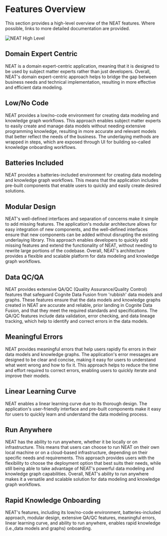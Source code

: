 # Features Overview

This section provides a high-level overview of the NEAT features. Where possible, links to more detailed documentation are provided.

![NEAT High Level](./artifacts/figs/features.png)

## Domain Expert Centric

NEAT is a domain expert-centric application, meaning that it is designed to be used by subject matter experts rather than just developers. Overall, NEAT's domain expert-centric approach helps to bridge the gap between business needs and technical implementation, resulting in more effective and efficient data modeling.

## Low/No Code

NEAT provides a low/no-code environment for creating data modeling and knowledge graph workflows. This approach enables subject matter experts to easily create and manage data models without needing extensive programming knowledge, resulting in more accurate and relevant models that better reflect the needs of the business. The underlaying methods are wrapped in steps, which are exposed through UI for building so-called knowledge onboarding workflows.

## Batteries Included

NEAT provides a batteries-included environment for creating data modeling and knowledge graph workflows. This means that the application includes pre-built components that enable users to quickly and easily create desired solutions.

## Modular Design

NEAT's well-defined interfaces and separation of concerns make it simple to add missing features. The application's modular architecture allows for easy integration of new components, and the well-defined interfaces ensure that new components can be added without disrupting the existing underlaying library. This approach enables developers to quickly add missing features and extend the functionality of NEAT, without needing to rewrite large portions of the codebase. Overall, NEAT's architecture provides a flexible and scalable platform for data modeling and knowledge graph workflows.

## Data QC/QA

NEAT provides extensive QA/QC (Quality Assurance/Quality Control) features that safeguard Cognite Data Fusion from 'rubbish' data models and graphs. These features ensure that the data models and knowledge graphs created in NEAT are accurate and reliable, prior landing in Cognite Data Fusion, and that they meet the required standards and specifications. The QA/QC features include data validation, error checking, and data lineage tracking, which help to identify and correct errors in the data models.

## Meaningful Errors

NEAT provides meaningful errors that help users rapidly fix errors in their data models and knowledge graphs. The application's error messages are designed to be clear and concise, making it easy for users to understand what went wrong and how to fix it. This approach helps to reduce the time and effort required to correct errors, enabling users to quickly iterate and improve their models.

## Linear Learning Curve

NEAT enables a linear learning curve due to its thorough design. The application's user-friendly interface and pre-built components make it easy for users to quickly learn and understand the data modeling process.

## Run Anywhere

NEAT has the ability to run anywhere, whether it be locally or on infrastructure. This means that users can choose to run NEAT on their own local machine or on a cloud-based infrastructure, depending on their specific needs and requirements. This approach provides users with the flexibility to choose the deployment option that best suits their needs, while still being able to take advantage of NEAT's powerful data modeling and knowledge graph capabilities. Overall, NEAT's ability to run anywhere makes it a versatile and scalable solution for data modeling and knowledge graph workflows.

## Rapid Knowledge Onboarding

NEAT's features, including its low/no-code environment, batteries-included approach, modular design, extensive QA/QC features, meaningful errors, linear learning curve, and ability to run anywhere, enables rapid knowledge (i.e.,data models and graphs) onboarding.
